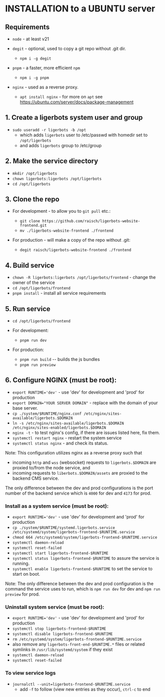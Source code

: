 # INSTALLATION to a UBUNTU server

## Requirements

- `node` - at least v21

- `degit` - optional, used to copy a git repo without .git dir.
  - `npm i -g degit`

- `pnpm` - a faster, more efficient `npm`
  - `npm i -g pnpm`

- `nginx` - used as a reverse proxy.
  - `apt install nginx` - for more on `apt` see https://ubuntu.com/server/docs/package-management

## 1. Create a ligerbots system user and group

- `sudo useradd -r ligerbots -b /opt`
  - which adds `ligerbots` user to /etc/passwd with homedir set to `/opt/ligerbots`
  - and adds `ligerbots` group to /etc/group

## 2. Make the service directory

- `mkdir /opt/ligerbots`
- `chown ligerbots:ligerbots /opt/ligerbots`
- `cd /opt/ligerbots`

## 3. Clone the repo

- For development - to allow you to `git pull` etc.:
  - `git clone https://github.com/raisch/ligerbots-website-frontend.git`
  - `mv ./ligerbots-website-frontend ./frontend`

- For production - will make a copy of the repo without .git:
  - `degit raisch/ligerbots-website-frontend ./frontend`

## 4. Build service

- `chown -R ligerbots:ligerbots /opt/ligerbots/frontend` - change the owner of the service
- `cd /opt/ligerbots/frontend`
- `pnpm install` - install all service requirements

## 5. Run service

- `cd /opt/ligerbots/frontend`

- For development:
  - `pnpm run dev`

- For production:
  - `pnpm run build` -- builds the js bundles
  - `pnpm run preview`

## 6. Configure NGINX (must be root):

- `export RUNTIME='dev'` - use 'dev' for development and 'prod' for production
- `export DOMAIN="YOUR SERVER DOMAIN"` - replace with the domain of your base server.
- `cp ./system/$RUNTIME/nginx.conf /etc/nginx/sites-available/ligerbots.$DOMAIN`
- `ln -s /etc/nginx/sites-available/ligerbots.$DOMAIN /etc/nginx/sites-enabled/ligerbots.$DOMAIN`
- `nginx -t` - to test nginx's config, if there are issues listed here, fix them.
- `systemctl restart nginx` - restart the system service
- `systemctl status nginx` - and check its status.

Note: This configuration utilizes nginx as a reverse proxy such that
- incoming `http` and `wss` (websocket) requests to `ligerbots.$DOMAIN` are proxied to/from the node service, and
- incoming requests to `liberbots.$DOMAIN/assets` are proxied to the backend CMS service.

The only difference between the dev and prod configurations is the port number of the backend service
which is `4000` for dev and `4173` for prod.

### Install as a system service (must be root):

- `export RUNTIME='dev'` - use 'dev' for development and 'prod' for production
- `cp ./system/$RUNTIME/systemd.ligerbots.service /etc/systemd/system/ligerbots-frontend-$RUNTIME.service`
- `chmod 664 /etc/systemd/system/ligerbots-frontend-$RUNTIME.service`
- `systemctl daemon-reload`
- `systemctl reset-failed`
- `systemctl start ligerbots-frontend-$RUNTIME`
- `systemctl status ligerbots-frontend-$RUNTIME` to assure the service is running.
- `systemctl enable ligerbots-frontend-$RUNTIME` to set the service to start on boot.

Note: The only difference between the dev and prod configuration is the command the service uses to run,
which is `npm run dev` for dev and `npm run preview` for prod.

### Uninstall system service (must be root):
- `export RUNTIME='dev'` - use 'dev' for development and 'prod' for production
- `systemctl stop ligerbots-frontend-$RUNTIME`
- `systemctl disable ligerbots-frontend-$RUNTIME`
- `rm /etc/systemd/system/ligerbots-frontend-$RUNTIME.service`
- also remove any `ligerbots-front-end-$RUNTIME.*` files or related symlinks in `/usr/lib/systemd/system`  if they exist
- `systemctl daemon-reload`
- `systemctl reset-failed`

### To view service logs
- `journalctl --unit=ligerbots-frontend-$RUNTIME.service`
  - add `-f` to follow (view new entries as they occur), `ctrl-c` to end